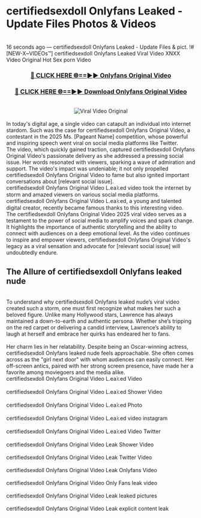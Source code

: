 # certifiedsexdoll Onlyfans Leaked - Update Files Photos & Videos 
<br>
16 seconds ago — certifiedsexdoll Onlyfans Leaked - Update Files & pict. !#[NEW-X~VIDEOs™] certifiedsexdoll Onlyfans Leaked Viral Video XNXX Video Original Hot Sex porn Video
<br>
<div align="center">
<h3><a href="http://freeplayer.one?title=certifiedsexdoll&ref=25OR" rel="nofollow">🔴 CLICK HERE 🌐==►► Onlyfans Original Video</a></h3>
<h3><a href="http://freeplayer.one?title=certifiedsexdoll&ref=25OR" rel="nofollow">🔴 CLICK HERE 🌐==►► Download Onlyfans Original Video</a></h3>
<br>
<a href="http://freeplayer.one?title=certifiedsexdoll&ref=25OR" rel="nofollow" data-target="animated-image.originalLink"><img src="https://i.ibb.co.com/xMMVF88/686577567.gif" alt="Viral Video Original" style="max-width: 100%; display: inline-block;" data-target="animated-image.originalImage"></a>
</div>
<br>
In today's digital age, a single video can catapult an individual into internet stardom. Such was the case for certifiedsexdoll Onlyfans Original Video, a contestant in the 2025 Ms. [Pageant Name] competition, whose powerful and inspiring speech went viral on social media platforms like Twitter.
<br>
The video, which quickly gained traction, captured certifiedsexdoll Onlyfans Original Video's passionate delivery as she addressed a pressing social issue. Her words resonated with viewers, sparking a wave of admiration and support. The video's impact was undeniable; it not only propelled certifiedsexdoll Onlyfans Original Video to fame but also ignited important conversations about [relevant social issue].
<br>
certifiedsexdoll Onlyfans Original Video L.ea𝚔ed video took the internet by storm and amazed viewers on various social media platforms. certifiedsexdoll Onlyfans Original Video L.ea𝚔ed, a young and talented digital creator, recently became famous thanks to this interesting video.
<br>
The certifiedsexdoll Onlyfans Original Video 2025 viral video serves as a testament to the power of social media to amplify voices and spark change. It highlights the importance of authentic storytelling and the ability to connect with audiences on a deep emotional level. As the video continues to inspire and empower viewers, certifiedsexdoll Onlyfans Original Video's legacy as a viral sensation and advocate for [relevant social issue] will undoubtedly endure.
<br>
<h2>The Allure of certifiedsexdoll Onlyfans leaked nude</h2>
<br>
To understand why certifiedsexdoll Onlyfans leaked nude’s viral video created such a storm, one must first recognize what makes her such a beloved figure. Unlike many Hollywood stars, Lawrence has always maintained a down-to-earth and authentic persona. Whether she’s tripping on the red carpet or delivering a candid interview, Lawrence’s ability to laugh at herself and embrace her quirks has endeared her to fans.
<br><br>
Her charm lies in her relatability. Despite being an Oscar-winning actress, certifiedsexdoll Onlyfans leaked nude feels approachable. She often comes across as the "girl next door" with whom audiences can easily connect. Her off-screen antics, paired with her strong screen presence, have made her a favorite among moviegoers and the media alike.
<br>
certifiedsexdoll Onlyfans Original Video L.ea𝚔ed Video
<br><br>
certifiedsexdoll Onlyfans Original Video L.ea𝚔ed Shower Video
<br><br>
certifiedsexdoll Onlyfans Original Video L.ea𝚔ed Photo
<br><br>
certifiedsexdoll Onlyfans Original Video L.ea𝚔ed video instagram
<br><br>
certifiedsexdoll Onlyfans Original Video L.ea𝚔ed Video Twitter
<br><br>
certifiedsexdoll Onlyfans Original Video Leak Shower Video
<br><br>
certifiedsexdoll Onlyfans Original Video Leak Twitter Video
<br><br>
certifiedsexdoll Onlyfans Original Video Leak Onlyfans Video
<br><br>
certifiedsexdoll Onlyfans Original Video Only Fans leak video
<br><br>
certifiedsexdoll Onlyfans Original Video Leak leaked pictures
<br><br>
certifiedsexdoll Onlyfans Original Video Leak explicit content leak